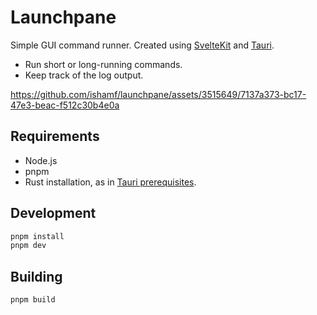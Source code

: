 # Launchpane

Simple GUI command runner. Created using [SvelteKit](https://kit.svelte.dev/) and [Tauri](https://tauri.app/).

- Run short or long-running commands.
- Keep track of the log output.

https://github.com/ishamf/launchpane/assets/3515649/7137a373-bc17-47e3-beac-f512c30b4e0a

## Requirements

- Node.js
- pnpm
- Rust installation, as in [Tauri prerequisites](https://tauri.app/v1/guides/getting-started/prerequisites).

## Development

```sh
pnpm install
pnpm dev
```

## Building

```sh
pnpm build
```
